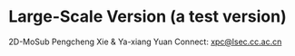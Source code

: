# Large-Scale Version (a test version) 
2D-MoSub
Pengcheng Xie & Ya-xiang Yuan
Connect: xpc@lsec.cc.ac.cn

